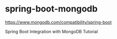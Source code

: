 # spring-boot-mongodb

https://www.mongodb.com/compatibility/spring-boot

Spring Boot Integration with MongoDB Tutorial